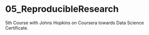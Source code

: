 # 05_ReproducibleResearch
5th Course with Johns Hopkins on Coursera towards Data Science Certificate.
